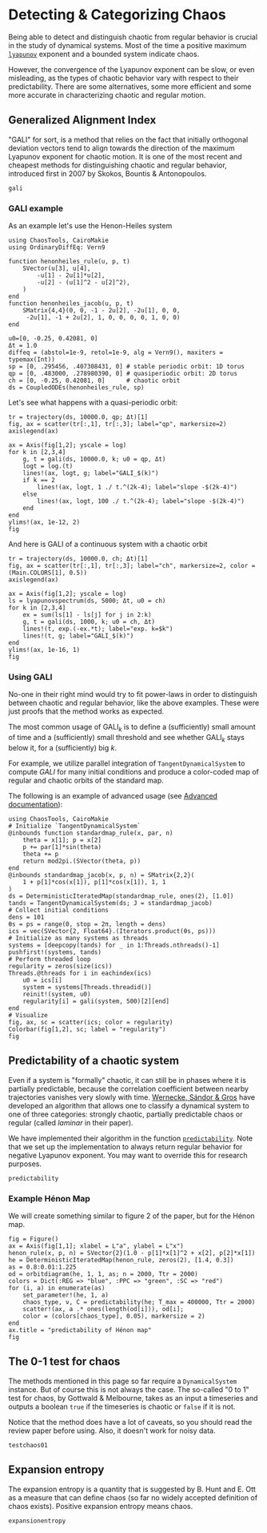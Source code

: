 # Detecting & Categorizing Chaos
Being able to detect and distinguish chaotic from regular behavior is crucial in the study of dynamical systems.
Most of the time a positive maximum [`lyapunov`](@ref) exponent
and a bounded system indicate chaos.

However, the convergence of the Lyapunov exponent can be slow, or even misleading, as the types of chaotic behavior vary with respect to their predictability.
There are some alternatives, some more efficient and some more accurate in characterizing chaotic and regular motion.

## Generalized Alignment Index
"GALI" for sort, is a method that relies on the fact that initially orthogonal deviation vectors tend to align towards the direction of the maximum Lyapunov exponent for chaotic motion.
It is one of the most recent and cheapest methods for distinguishing chaotic and regular behavior, introduced first in 2007 by Skokos, Bountis & Antonopoulos.
```@docs
gali
```

### GALI example

As an example let's use the Henon-Heiles system
```@example MAIN
using ChaosTools, CairoMakie
using OrdinaryDiffEq: Vern9

function henonheiles_rule(u, p, t)
    SVector(u[3], u[4],
        -u[1] - 2u[1]*u[2],
        -u[2] - (u[1]^2 - u[2]^2),
    )
end
function henonheiles_jacob(u, p, t)
    SMatrix{4,4}(0, 0, -1 - 2u[2], -2u[1], 0, 0,
     -2u[1], -1 + 2u[2], 1, 0, 0, 0, 0, 1, 0, 0)
end

u0=[0, -0.25, 0.42081, 0]
Δt = 1.0
diffeq = (abstol=1e-9, retol=1e-9, alg = Vern9(), maxiters = typemax(Int))
sp = [0, .295456, .407308431, 0] # stable periodic orbit: 1D torus
qp = [0, .483000, .278980390, 0] # quasiperiodic orbit: 2D torus
ch = [0, -0.25, 0.42081, 0]      # chaotic orbit
ds = CoupledODEs(henonheiles_rule, sp)
```

Let's see what happens with a quasi-periodic orbit:

```@example MAIN
tr = trajectory(ds, 10000.0, qp; Δt)[1]
fig, ax = scatter(tr[:,1], tr[:,3]; label="qp", markersize=2)
axislegend(ax)

ax = Axis(fig[1,2]; yscale = log)
for k in [2,3,4]
    g, t = gali(ds, 10000.0, k; u0 = qp, Δt)
    logt = log.(t)
    lines!(ax, logt, g; label="GALI_$(k)")
    if k == 2
        lines!(ax, logt, 1 ./ t.^(2k-4); label="slope -$(2k-4)")
    else
        lines!(ax, logt, 100 ./ t.^(2k-4); label="slope -$(2k-4)")
    end
end
ylims!(ax, 1e-12, 2)
fig
```

And here is GALI of a continuous system with a chaotic orbit
```@example MAIN
tr = trajectory(ds, 10000.0, ch; Δt)[1]
fig, ax = scatter(tr[:,1], tr[:,3]; label="ch", markersize=2, color = (Main.COLORS[1], 0.5))
axislegend(ax)

ax = Axis(fig[1,2]; yscale = log)
ls = lyapunovspectrum(ds, 5000; Δt, u0 = ch)
for k in [2,3,4]
    ex = sum(ls[1] - ls[j] for j in 2:k)
    g, t = gali(ds, 1000, k; u0 = ch, Δt)
    lines!(t, exp.(-ex.*t); label="exp. k=$k")
    lines!(t, g; label="GALI_$(k)")
end
ylims!(ax, 1e-16, 1)
fig
```


### Using GALI
No-one in their right mind would try to fit power-laws in order to distinguish between chaotic and regular behavior, like the above examples. These were just proofs that the method works as expected.

The most common usage of $\text{GALI}_k$ is to define a (sufficiently) small
amount of time and a (sufficiently) small threshold and see whether $\text{GALI}_k$
stays below it, for a (sufficiently) big $k$.

For example, we utilize parallel integration of `TangentDynamicalSystem` to compute $GALI$ for many initial conditions and produce a color-coded map of regular and chaotic orbits of the standard map.

The following is an example of advanced usage (see [Advanced documentation](@ref)):
```@example MAIN
using ChaosTools, CairoMakie
# Initialize `TangentDynamicalSystem`
@inbounds function standardmap_rule(x, par, n)
    theta = x[1]; p = x[2]
    p += par[1]*sin(theta)
    theta += p
    return mod2pi.(SVector(theta, p))
end
@inbounds standardmap_jacob(x, p, n) = SMatrix{2,2}(
    1 + p[1]*cos(x[1]), p[1]*cos(x[1]), 1, 1
)
ds = DeterministicIteratedMap(standardmap_rule, ones(2), [1.0])
tands = TangentDynamicalSystem(ds; J = standardmap_jacob)
# Collect initial conditions
dens = 101
θs = ps = range(0, stop = 2π, length = dens)
ics = vec(SVector{2, Float64}.(Iterators.product(θs, ps)))
# Initialize as many systems as threads
systems = [deepcopy(tands) for _ in 1:Threads.nthreads()-1]
pushfirst!(systems, tands)
# Perform threaded loop
regularity = zeros(size(ics))
Threads.@threads for i in eachindex(ics)
    u0 = ics[i]
    system = systems[Threads.threadid()]
    reinit!(system, u0)
    regularity[i] = gali(system, 500)[2][end]
end
# Visualize
fig, ax, sc = scatter(ics; color = regularity)
Colorbar(fig[1,2], sc; label = "regularity")
fig
```

## Predictability of a chaotic system

Even if a system is "formally" chaotic, it can still be in phases where it is partially
predictable, because the correlation coefficient between nearby trajectories vanishes
very slowly with time.
[Wernecke, Sándor & Gros](https://www.nature.com/articles/s41598-017-01083-x) have
developed an algorithm that allows one to classify a dynamical system to one of three
categories: strongly chaotic, partially predictable chaos or regular
(called *laminar* in their paper).

We have implemented their algorithm in the function [`predictability`](@ref).
Note that we set up the implementation to always return regular behavior for negative
Lyapunov exponent. You may want to override this for research purposes.

```@docs
predictability
```

### Example Hénon Map
We will create something similar to figure 2 of the paper, but for the Hénon map.

```@example MAIN
fig = Figure()
ax = Axis(fig[1,1]; xlabel = L"a", ylabel = L"x")
henon_rule(x, p, n) = SVector{2}(1.0 - p[1]*x[1]^2 + x[2], p[2]*x[1])
he = DeterministicIteratedMap(henon_rule, zeros(2), [1.4, 0.3])
as = 0.8:0.01:1.225
od = orbitdiagram(he, 1, 1, as; n = 2000, Ttr = 2000)
colors = Dict(:REG => "blue", :PPC => "green", :SC => "red")
for (i, a) in enumerate(as)
    set_parameter!(he, 1, a)
    chaos_type, ν, C = predictability(he; T_max = 400000, Ttr = 2000)
    scatter!(ax, a .* ones(length(od[i])), od[i];
    color = (colors[chaos_type], 0.05), markersize = 2)
end
ax.title = "predictability of Hénon map"
fig
```

## The 0-1 test for chaos

The methods mentioned in this page so far require a `DynamicalSystem` instance.
But of course this is not always the case. The so-called "0 to 1" test for chaos, by
Gottwald & Melbourne, takes as an input a timeseries and outputs a boolean `true` if
the timeseries is chaotic or `false` if it is not.

Notice that the method does have a lot of caveats, so you should read the review paper
before using. Also, it doesn't work for noisy data.

```@docs
testchaos01
```

## Expansion entropy

The expansion entropy is a quantity that is suggested by B. Hunt and E. Ott as a measure
that can define chaos (so far no widely accepted definition of chaos exists).
Positive expansion entropy means chaos.

```@docs
expansionentropy
```

